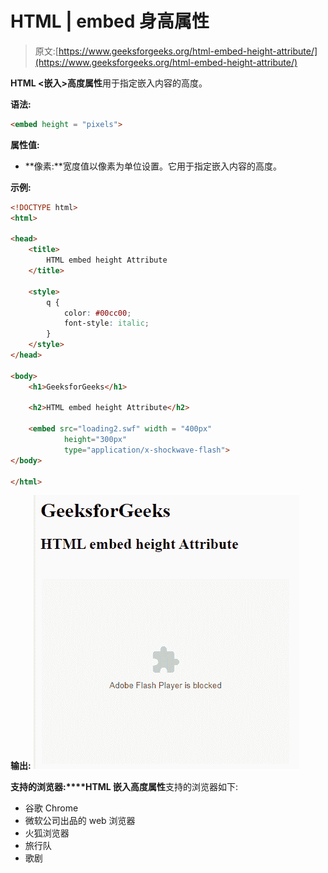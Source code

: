 # HTML | embed 身高属性

> 原文:[https://www.geeksforgeeks.org/html-embed-height-attribute/](https://www.geeksforgeeks.org/html-embed-height-attribute/)

**HTML <嵌入>高度属性**用于指定嵌入内容的高度。

**语法:**

```html
<embed height = "pixels">
```

**属性值:**

*   **像素:**宽度值以像素为单位设置。它用于指定嵌入内容的高度。

**示例:**

```html
<!DOCTYPE html> 
<html> 

<head> 
    <title>
        HTML embed height Attribute
    </title> 

    <style> 
        q { 
            color: #00cc00; 
            font-style: italic; 
        } 
    </style> 
</head> 

<body> 
    <h1>GeeksforGeeks</h1> 

    <h2>HTML embed height Attribute</h2>

    <embed src="loading2.swf" width = "400px"
            height="300px"
            type="application/x-shockwave-flash"> 
</body> 

</html>
```

**输出:**
![](img/83e7dac88c38be3ca826715aae406379.png)

**支持的浏览器:****HTML 嵌入高度属性**支持的浏览器如下:

*   谷歌 Chrome
*   微软公司出品的 web 浏览器
*   火狐浏览器
*   旅行队
*   歌剧